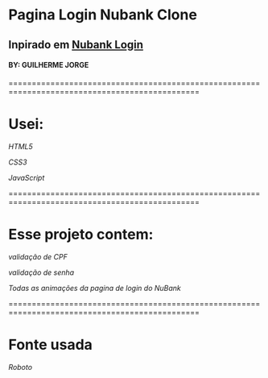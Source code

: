 # Pagina Login Nubank Clone

## Inpirado em  [Nubank Login](https://app.nubank.com.br/#/login)

#### BY: GUILHERME JORGE

===============================================================================================

# Usei:

*HTML5*

*CSS3*

*JavaScript*

===============================================================================================

# Esse projeto contem:

*validação de CPF*

*validação de senha*

*Todas as animações da pagina de login do NuBank*

===============================================================================================

# Fonte usada

*Roboto*



